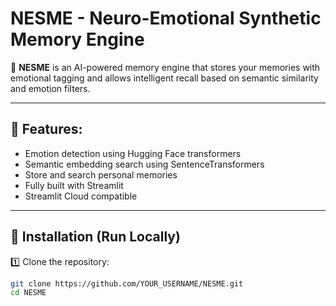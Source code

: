 # NESME - Neuro-Emotional Synthetic Memory Engine

🧠 **NESME** is an AI-powered memory engine that stores your memories with emotional tagging and allows intelligent recall based on semantic similarity and emotion filters.

---

## 🚀 Features:

- Emotion detection using Hugging Face transformers
- Semantic embedding search using SentenceTransformers
- Store and search personal memories
- Fully built with Streamlit
- Streamlit Cloud compatible

---

## 🔧 Installation (Run Locally)

1️⃣ Clone the repository:

```bash
git clone https://github.com/YOUR_USERNAME/NESME.git
cd NESME
